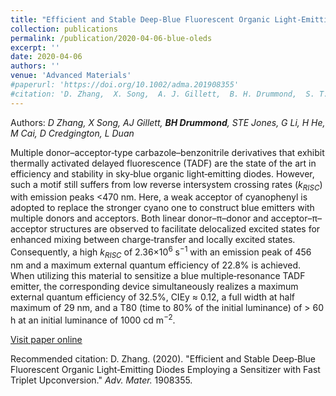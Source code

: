 ```yaml
---
title: "Efficient and Stable Deep‐Blue Fluorescent Organic Light‐Emitting Diodes Employing a Sensitizer with Fast Triplet Upconversion"
collection: publications
permalink: /publication/2020-04-06-blue-oleds
excerpt: ''
date: 2020-04-06
authors: ''
venue: 'Advanced Materials'
#paperurl: 'https://doi.org/10.1002/adma.201908355'
#citation: 'D. Zhang,  X. Song,  A. J. Gillett,  B. H. Drummond,  S. T. E. Jones,  G. Li,  H. He,  M. Cai,  D. Credgington,  L. Duan (2020). &quot;Efficient and Stable Deep‐Blue Fluorescent Organic Light‐Emitting Diodes Employing a Sensitizer with Fast Triplet Upconversion.&quot; <i>Adv. Mater.</i>. 1908355.'
---
```


Authors: *D Zhang,  X Song,  AJ Gillett,  **BH Drummond**,  STE Jones,  G Li,  H He,  M Cai,  D Credgington,  L Duan*

Multiple donor–acceptor‐type carbazole–benzonitrile derivatives that exhibit thermally activated delayed fluorescence (TADF) are the state of the art in efficiency and stability in sky‐blue organic light‐emitting diodes. However, such a motif still suffers from low reverse intersystem crossing rates ($k_{RISC}$) with emission peaks <470 nm. Here, a weak acceptor of cyanophenyl is adopted to replace the stronger cyano one to construct blue emitters with multiple donors and acceptors. Both linear donor–π–donor and acceptor–π–acceptor structures are observed to facilitate delocalized excited states for enhanced mixing between charge‐transfer and locally excited states. Consequently, a high $k_{RISC}$ of 2.36×10$^6$ s$^{−1}$ with an emission peak of 456 nm and a maximum external quantum efficiency of 22.8% is achieved. When utilizing this material to sensitize a blue multiple‐resonance TADF emitter, the corresponding device simultaneously realizes a maximum external quantum efficiency of 32.5%, CIEy ≈ 0.12, a full width at half maximum of 29 nm, and a T80 (time to 80% of the initial luminance) of > 60 h at an initial luminance of 1000 cd m$^{−2}$.

[Visit paper online](https://doi.org/10.1002/adma.201908355)

Recommended citation: D. Zhang. (2020). "Efficient and Stable Deep‐Blue Fluorescent Organic Light‐Emitting Diodes Employing a Sensitizer with Fast Triplet Upconversion." <i>Adv. Mater.</i> 1908355.
